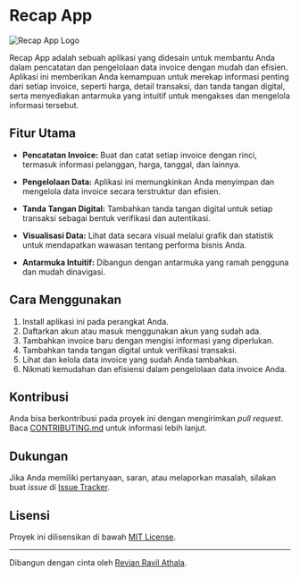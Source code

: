 # Recap App

![Recap App Logo](link_to_your_logo.png)

Recap App adalah sebuah aplikasi yang didesain untuk membantu Anda dalam pencatatan dan pengelolaan data invoice dengan mudah dan efisien. Aplikasi ini memberikan Anda kemampuan untuk merekap informasi penting dari setiap invoice, seperti harga, detail transaksi, dan tanda tangan digital, serta menyediakan antarmuka yang intuitif untuk mengakses dan mengelola informasi tersebut.

## Fitur Utama

- **Pencatatan Invoice:** Buat dan catat setiap invoice dengan rinci, termasuk informasi pelanggan, harga, tanggal, dan lainnya.

- **Pengelolaan Data:** Aplikasi ini memungkinkan Anda menyimpan dan mengelola data invoice secara terstruktur dan efisien.

- **Tanda Tangan Digital:** Tambahkan tanda tangan digital untuk setiap transaksi sebagai bentuk verifikasi dan autentikasi.

- **Visualisasi Data:** Lihat data secara visual melalui grafik dan statistik untuk mendapatkan wawasan tentang performa bisnis Anda.

- **Antarmuka Intuitif:** Dibangun dengan antarmuka yang ramah pengguna dan mudah dinavigasi.

## Cara Menggunakan

1. Install aplikasi ini pada perangkat Anda.
2. Daftarkan akun atau masuk menggunakan akun yang sudah ada.
3. Tambahkan invoice baru dengan mengisi informasi yang diperlukan.
4. Tambahkan tanda tangan digital untuk verifikasi transaksi.
5. Lihat dan kelola data invoice yang sudah Anda tambahkan.
6. Nikmati kemudahan dan efisiensi dalam pengelolaan data invoice Anda.

## Kontribusi

Anda bisa berkontribusi pada proyek ini dengan mengirimkan *pull request*. Baca [CONTRIBUTING.md](CONTRIBUTING.md) untuk informasi lebih lanjut.

## Dukungan

Jika Anda memiliki pertanyaan, saran, atau melaporkan masalah, silakan buat *issue* di [Issue Tracker](link_to_issue_tracker).

## Lisensi

Proyek ini dilisensikan di bawah [MIT License](LICENSE).

---

Dibangun dengan cinta oleh [Revian Ravil Athala]([link_to_your_portfolio_website](https://www.linkedin.com/in/revian-ravil-athala-3502001b4/)https://www.linkedin.com/in/revian-ravil-athala-3502001b4/).
